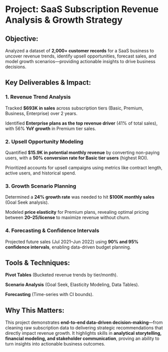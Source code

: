 # Project: SaaS Subscription Revenue Analysis & Growth Strategy

## Objective:
Analyzed a dataset of **2,000+ customer records** for a SaaS business to uncover revenue trends, identify upsell opportunities, forecast sales, and model growth scenarios—providing actionable insights to drive business decisions.

## Key Deliverables & Impact:

### 1. Revenue Trend Analysis

Tracked **$693K in sales** across subscription tiers (Basic, Premium, Business, Enterprise) over 2 years.

Identified **Enterprise plans as the top revenue driver** (41% of total sales), with 56% **YoY growth** in Premium tier sales.

### 2. Upsell Opportunity Modeling

Quantified **$15.9K in potential monthly revenue** by converting non-paying users, with a **50% conversion rate for Basic tier users** (highest ROI).

Prioritized accounts for upsell campaigns using metrics like contract length, active users, and historical spend.

### 3. Growth Scenario Planning

Determined a **24% growth rate** was needed to hit **$100K monthly sales** (Goal Seek analysis).

Modeled **price elasticity** for Premium plans, revealing optimal pricing between **$20–$25/license** to maximize revenue without churn.

### 4. Forecasting & Confidence Intervals

Projected future sales (Jul 2021–Jun 2022) using **90% and 95% confidence intervals**, enabling data-driven budget planning.

## Tools & Techniques:

**Pivot Tables** (Bucketed revenue trends by tier/month).

**Scenario Analysis** (Goal Seek, Elasticity Modeling, Data Tables).

**Forecasting** (Time-series with CI bounds).

## Why This Matters:
This project demonstrates **end-to-end data-driven decision-making**—from cleaning raw subscription data to delivering strategic recommendations that directly impact revenue growth. It highlights skills in **analytical storytelling, financial modeling, and stakeholder communication**, proving an ability to turn insights into actionable business outcomes.
